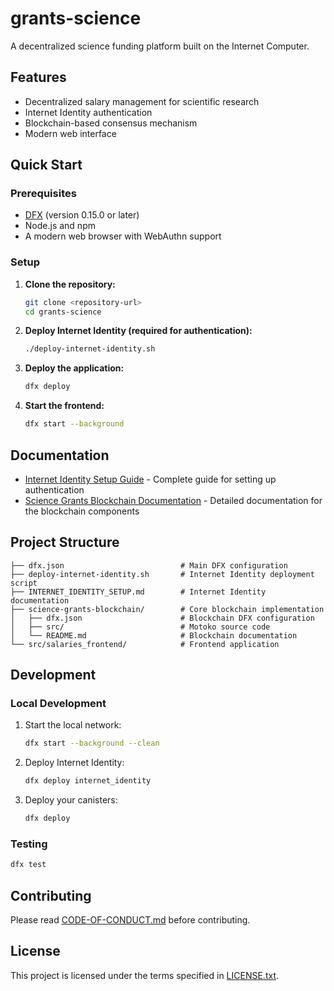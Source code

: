 # grants-science

A decentralized science funding platform built on the Internet Computer.

## Features

- Decentralized salary management for scientific research
- Internet Identity authentication
- Blockchain-based consensus mechanism
- Modern web interface

## Quick Start

### Prerequisites

- [DFX](https://internetcomputer.org/docs/current/developer-docs/setup/install/) (version 0.15.0 or later)
- Node.js and npm
- A modern web browser with WebAuthn support

### Setup

1. **Clone the repository:**
   ```bash
   git clone <repository-url>
   cd grants-science
   ```

2. **Deploy Internet Identity (required for authentication):**
   ```bash
   ./deploy-internet-identity.sh
   ```

3. **Deploy the application:**
   ```bash
   dfx deploy
   ```

4. **Start the frontend:**
   ```bash
   dfx start --background
   ```

## Documentation

- [Internet Identity Setup Guide](INTERNET_IDENTITY_SETUP.md) - Complete guide for setting up authentication
- [Science Grants Blockchain Documentation](science-grants-blockchain/README.md) - Detailed documentation for the blockchain components

## Project Structure

```
├── dfx.json                          # Main DFX configuration
├── deploy-internet-identity.sh       # Internet Identity deployment script
├── INTERNET_IDENTITY_SETUP.md        # Internet Identity documentation
├── science-grants-blockchain/        # Core blockchain implementation
│   ├── dfx.json                      # Blockchain DFX configuration
│   ├── src/                          # Motoko source code
│   └── README.md                     # Blockchain documentation
└── src/salaries_frontend/            # Frontend application
```

## Development

### Local Development

1. Start the local network:
   ```bash
   dfx start --background --clean
   ```

2. Deploy Internet Identity:
   ```bash
   dfx deploy internet_identity
   ```

3. Deploy your canisters:
   ```bash
   dfx deploy
   ```

### Testing

```bash
dfx test
```

## Contributing

Please read [CODE-OF-CONDUCT.md](CODE-OF-CONDUCT.md) before contributing.

## License

This project is licensed under the terms specified in [LICENSE.txt](LICENSE.txt).
